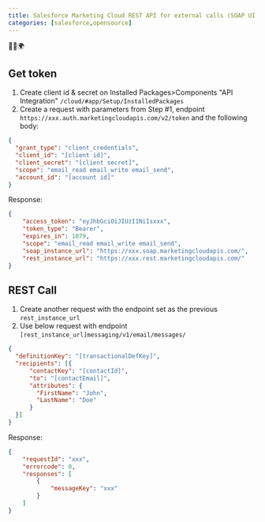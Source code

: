 ```yaml
---
title: Salesforce Marketing Cloud REST API for external calls (SOAP UI, Postman..)
categories: [salesforce,opensource]
---
```


<p class="text-center">🐍👑🌍</p>

<!--more-->

## Get token
1. Create client id & secret on Installed Packages>Components "API Integration" `/cloud/#app/Setup/InstalledPackages`
1. Create a request with parameters from Step #1, endpoint `https://xxx.auth.marketingcloudapis.com/v2/token` and the following body:

```json
{
  "grant_type": "client_credentials",
  "client_id": "[client id]",
  "client_secret": "[client secret]",
  "scope": "email_read email_write email_send",
  "account_id": "[account id]"
}
```

Response:
```json
{
    "access_token": "eyJhbGciOiJIUzI1NiIsxxx",
    "token_type": "Bearer",
    "expires_in": 1079,
    "scope": "email_read email_write email_send",
    "soap_instance_url": "https://xxx.soap.marketingcloudapis.com/",
    "rest_instance_url": "https://xxx.rest.marketingcloudapis.com/"
}
```

## REST Call

1. Create another request with the endpoint set as the previous `rest_instance_url`
1. Use below request with endpoint `[rest_instance_url]messaging/v1/email/messages/`

```json
{
  "definitionKey": "[transactionalDefKey]",
  "recipients": [{
      "contactKey": "[contactId]",
      "to": "[contactEmail]",
      "attributes": {
        "FirstName": "John",
        "LastName": "Doe"
      }
  }]
}
```

Response:
```json
{
    "requestId": "xxx",
    "errorcode": 0,
    "responses": [
        {
            "messageKey": "xxx"
        }
    ]
}
```
